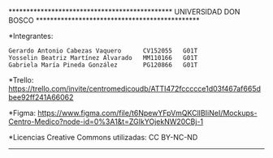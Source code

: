 ********************************************** UNIVERSIDAD DON BOSCO **********************************************

*Integrantes: 

	Gerardo Antonio Cabezas Vaquero      CV152055   G01T
	Yosselin Beatriz Martínez Alvarado   MM110166   G01T
	Gabriela María Pineda González       PG120866   G01T

*Trello: https://trello.com/invite/centromedicoudb/ATTI472fccccce1d03f467af665dbee92ff241A66062

*Figma: https://www.figma.com/file/t6NpewYFpVmQKClIBIiNeI/Mockups-Centro-Medico?node-id=0%3A1&t=ZGIkYOjekNW20CBj-1

*Licencias Creative Commons utilizadas: CC BY-NC-ND 

*******************************************************************************************************************
